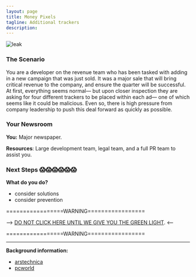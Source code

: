 ```yaml
---
layout: page
title: Money Pixels
tagline: Additional trackers
description:
---
```



![leak](https://media.giphy.com/media/JGunlb6LbQlz2/giphy.gif)

### The Scenario

You are a developer on the revenue team who has been tasked with adding in a new campaign that was just sold. It was a major sale that will bring critical revenue to the company, and ensure the quarter will be successful. At first, everything seems normal— but upon closer inspection they are asking for four different trackers to be placed within each ad— one of which seems like it could be malicious. Even so, there is high pressure from company leadership to push this deal forward as quickly as possible.  



### Your Newsroom

**You:** Major newspaper.

**Resources**: Large development team, legal team, and a full PR team to assist you.


### Next Steps 😱😱😱😱😱😱

**What do you do?**
 + consider solutions
 + consider prevention


=================WARNING=================

--> [DO NOT CLICK HERE UNTIL WE GIVE YOU THE GREEN LIGHT](./additional/05-money-pixels-1.html). <--

=================WARNING=================

---

**Background information:**

* [arstechnica](https://arstechnica.com/security/2016/12/millions-exposed-to-malvertising-that-hid-attack-code-in-banner-pixels/)
* [pcworld](http://www.pcworld.com/article/3039816/security/malvertising-campaigns-are-becoming-harder-to-detect.html)
